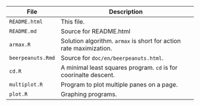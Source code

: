 | File                | Description |
|---------------------|------------------------|
| `README.html`       | This file. |
| `README.md`         | Source for README.html |
| `armax.R`           | Solution algorithm. `armax` is short for action rate maximization. |
| `beerpeanuts.Rmd`   | Source for `doc/en/beerpeanuts.html`. |
| `cd.R`              | A minimal least squares program. `cd` is for coorinalte descent. |
| `multiplot.R`       | Program to plot multiple panes on a page.  |
| `plot.R`            | Graphing programs. |

